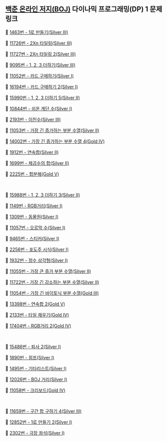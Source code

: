 ## [백준 온라인 저지(BOJ)](https://www.acmicpc.net/) 다이나믹 프로그래밍(DP) 1 문제 링크

🔎 [1463번 - 1로 만들기(Silver Ⅲ)](https://www.acmicpc.net/problem/1463)

🔎 [11726번 - 2Xn 타일링(Silver Ⅲ)](https://www.acmicpc.net/problem/11726)

🔎 [11727번 - 2Xn 타일링 2(Silver Ⅲ)](https://www.acmicpc.net/problem/11727)

🔎 [9095번 - 1, 2, 3 더하기(Silver Ⅲ)](https://www.acmicpc.net/problem/9095)

🔎 [11052번 - 카드 구매하기(Silver Ⅰ)](https://www.acmicpc.net/problem/11052)

🔎 [16194번 - 카드 구매하기 2(Silver Ⅰ)](https://www.acmicpc.net/problem/16194)

🔎 [15990번 - 1, 2, 3 더하기 5(Silver Ⅱ)](https://www.acmicpc.net/problem/15990)

🔎 [10844번 - 쉬운 계단 수(Silver Ⅰ)](https://www.acmicpc.net/problem/10844)

🔎 [2193번 - 이친수(Silver Ⅲ)](https://www.acmicpc.net/problem/2193)

🔎 [11053번 - 가장 긴 증가하는 부분 수열(Silver Ⅱ)](https://www.acmicpc.net/problem/11053)

🔎 [14002번 - 가장 긴 증가하는 부분 수열 4(Gold Ⅳ)](https://www.acmicpc.net/problem/14002)

🔎 [1912번 - 연속합(Silver Ⅱ)](https://www.acmicpc.net/problem/1912)

🔎 [1699번 - 제곱수의 합(Silver Ⅱ)](https://www.acmicpc.net/problem/1699)

🔎 [2225번 - 합분해(Gold Ⅴ)](https://www.acmicpc.net/problem/2225)

<br>

🔎 [15988번 - 1, 2, 3 더하기 3(Silver Ⅱ)](https://www.acmicpc.net/problem/15988)

🔎 [1149번 - RGB거리(Silver Ⅰ)](https://www.acmicpc.net/problem/1149)

🔎 [1309번 - 동물원(Silver Ⅰ)](https://www.acmicpc.net/problem/1309)

🔎 [11057번 - 오르막 수(Silver Ⅰ)](https://www.acmicpc.net/problem/11057)

🔎 [9465번 - 스티커(Silver Ⅰ)](https://www.acmicpc.net/problem/9465)

🔎 [2256번 - 포도주 시식(Silver Ⅰ)](https://www.acmicpc.net/problem/2156)

🔎 [1932번 - 정수 삼각형(Silver Ⅰ)](https://www.acmicpc.net/problem/1932)

🔎 [11055번 - 가장 큰 증가 부분 수열(Silver Ⅱ)](https://www.acmicpc.net/problem/11055)

🔎 [11722번 - 가장 긴 감소하는 부분 수열(Silver Ⅱ)](https://www.acmicpc.net/problem/11722)

🔎 [11054번 - 가장 긴 바이토닉 부분 수열(Gold Ⅲ)](https://www.acmicpc.net/problem/11054)

🔎 [13398번 - 연속합 2(Gold Ⅴ)](https://www.acmicpc.net/problem/13398)

🔎 [2133번 - 타일 채우기(Gold Ⅳ)](https://www.acmicpc.net/problem/2133)

🔎 [17404번 - RGB거리 2(Gold Ⅳ)](https://www.acmicpc.net/problem/17404)

<br>

🔎 [15486번 - 퇴사 2(Silver Ⅰ)](https://www.acmicpc.net/problem/15486)

🔎 [1890번 - 점프(Silver Ⅰ)](https://www.acmicpc.net/problem/1890)

🔎 [1495번 - 기타리스트(Silver Ⅰ)](https://www.acmicpc.net/problem/1495)

🔎 [12026번 - BOJ 거리(Silver Ⅰ)](https://www.acmicpc.net/problem/12026)

🔎 [11058번 - 크리보드(Gold Ⅳ)](https://www.acmicpc.net/problem/11058)

<br>

🔎 [11659번 - 구간 합 구하기 4(Silver Ⅲ)](https://www.acmicpc.net/problem/11659)

🔎 [12852번 - 1로 만들기 2(Silver Ⅰ)](https://www.acmicpc.net/problem/12852)

🔎 [2302번 - 극장 좌석(Silver Ⅰ)](https://www.acmicpc.net/problem/2302)


